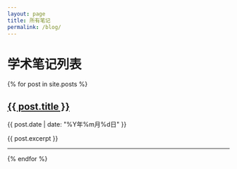```yaml
---
layout: page
title: 所有笔记
permalink: /blog/
---
```


<h1>学术笔记列表</h1>

{% for post in site.posts %}
  <div class="post-preview">
    <h2><a href="{{ post.url }}">{{ post.title }}</a></h2>
    <p>{{ post.date | date: "%Y年%m月%d日" }}</p>
    <div>{{ post.excerpt }}</div>
  </div>
  <hr>
{% endfor %}